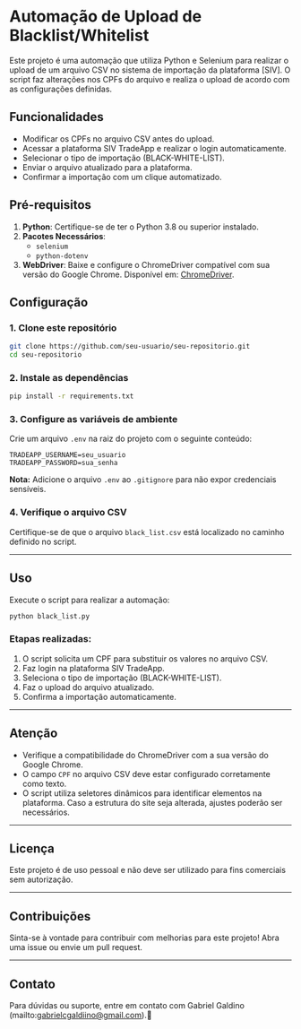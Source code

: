 # Automação de Upload de Blacklist/Whitelist

Este projeto é uma automação que utiliza Python e Selenium para realizar o upload de um arquivo CSV no sistema de importação da plataforma [SIV]. O script faz alterações nos CPFs do arquivo e realiza o upload de acordo com as configurações definidas.

## **Funcionalidades**
- Modificar os CPFs no arquivo CSV antes do upload.
- Acessar a plataforma SIV TradeApp e realizar o login automaticamente.
- Selecionar o tipo de importação (BLACK-WHITE-LIST).
- Enviar o arquivo atualizado para a plataforma.
- Confirmar a importação com um clique automatizado.

## **Pré-requisitos**
1. **Python**: Certifique-se de ter o Python 3.8 ou superior instalado.
2. **Pacotes Necessários**:
   - `selenium`
   - `python-dotenv`
3. **WebDriver**: Baixe e configure o ChromeDriver compatível com sua versão do Google Chrome. Disponível em: [ChromeDriver](https://sites.google.com/chromium.org/driver/).

## **Configuração**
### 1. Clone este repositório
```bash
git clone https://github.com/seu-usuario/seu-repositorio.git
cd seu-repositorio
```

### 2. Instale as dependências
```bash
pip install -r requirements.txt
```

### 3. Configure as variáveis de ambiente
Crie um arquivo `.env` na raiz do projeto com o seguinte conteúdo:

```plaintext
TRADEAPP_USERNAME=seu_usuario
TRADEAPP_PASSWORD=sua_senha
```

**Nota:** Adicione o arquivo `.env` ao `.gitignore` para não expor credenciais sensíveis.

### 4. Verifique o arquivo CSV
Certifique-se de que o arquivo `black_list.csv` está localizado no caminho definido no script.

---

## **Uso**
Execute o script para realizar a automação:

```bash
python black_list.py
```

### Etapas realizadas:
1. O script solicita um CPF para substituir os valores no arquivo CSV.
2. Faz login na plataforma SIV TradeApp.
3. Seleciona o tipo de importação (BLACK-WHITE-LIST).
4. Faz o upload do arquivo atualizado.
5. Confirma a importação automaticamente.

---

## **Atenção**
- Verifique a compatibilidade do ChromeDriver com a sua versão do Google Chrome.
- O campo `CPF` no arquivo CSV deve estar configurado corretamente como texto.
- O script utiliza seletores dinâmicos para identificar elementos na plataforma. Caso a estrutura do site seja alterada, ajustes poderão ser necessários.

---

## **Licença**
Este projeto é de uso pessoal e não deve ser utilizado para fins comerciais sem autorização.

---

## **Contribuições**
Sinta-se à vontade para contribuir com melhorias para este projeto! Abra uma issue ou envie um pull request.

---

## **Contato**
Para dúvidas ou suporte, entre em contato com Gabriel Galdino (mailto:gabrielcgaldiino@gmail.com).🚀
```
